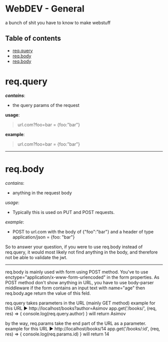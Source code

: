 WebDEV - General
=========

a bunch of shit you have to know to make webstuff

Table of contents
-----------------
* [req.query](#req.query)
* [req.body](#req.body)  
* [req.body](#req.body)




req.query
=========

**_contains_**:

 - the query params of the request

**usage**:
> url.com?foo=bar = {foo:"bar"}

**example**:
> url.com?foo=bar = {foo:"bar"}


---

req.body
=========
*contains*:
  - anything in the request body
>
*usage*:
  - Typically this is used on PUT and POST requests.
>
*example*:
  - POST to url.com with the body of {"foo":"bar"} and a header of type application/json = {foo: "bar"}



So to answer your question, if you were to use req.body instead of req.query, it would most likely not find anything in the body, and therefore not be able to validate the jwt.


------



req.body is mainly used with form using POST method. You've to use enctype="application/x-www-form-urlencoded" in the form properties. As POST method don't show anything in URL, you have to use body-parser middleware if the form contains an input text with name="age" then req.body.age return the value of this feld.

req.query takes parameters in the URL (mainly GET method) example for this URL ► http://localhost/books?author=Asimov app.get('/books/', (req, res) => { console.log(req.query.author) } will return Asimov

by the way, req.params take the end part of the URL as a parameter. example for this URL ► http://localhost/books/14 app.get('/books/:id', (req, res) => { console.log(req.params.id) } will return 14

